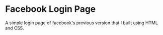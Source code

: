 # Facebook Login Page

A simple login page of facebook's previous version that I built using HTML and CSS.